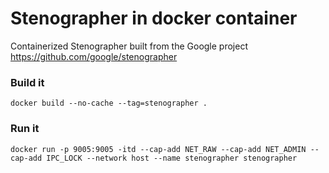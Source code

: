 # Stenographer in docker container

Containerized Stenographer built from the Google project
https://github.com/google/stenographer

### Build it
```
docker build --no-cache --tag=stenographer .
```

### Run it
```
docker run -p 9005:9005 -itd --cap-add NET_RAW --cap-add NET_ADMIN --cap-add IPC_LOCK --network host --name stenographer stenographer
```
